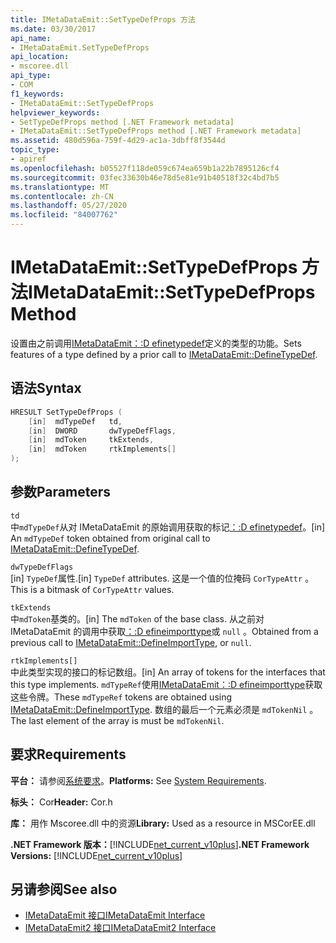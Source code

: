 ```yaml
---
title: IMetaDataEmit::SetTypeDefProps 方法
ms.date: 03/30/2017
api_name:
- IMetaDataEmit.SetTypeDefProps
api_location:
- mscoree.dll
api_type:
- COM
f1_keywords:
- IMetaDataEmit::SetTypeDefProps
helpviewer_keywords:
- SetTypeDefProps method [.NET Framework metadata]
- IMetaDataEmit::SetTypeDefProps method [.NET Framework metadata]
ms.assetid: 480d596a-759f-4d29-ac1a-3dbff8f3544d
topic_type:
- apiref
ms.openlocfilehash: b05527f118de059c674ea659b1a22b7895126cf4
ms.sourcegitcommit: 03fec33630b46e78d5e81e91b40518f32c4bd7b5
ms.translationtype: MT
ms.contentlocale: zh-CN
ms.lasthandoff: 05/27/2020
ms.locfileid: "84007762"
---
```

# <a name="imetadataemitsettypedefprops-method"></a><span data-ttu-id="de704-102">IMetaDataEmit::SetTypeDefProps 方法</span><span class="sxs-lookup"><span data-stu-id="de704-102">IMetaDataEmit::SetTypeDefProps Method</span></span>
<span data-ttu-id="de704-103">设置由之前调用[IMetaDataEmit：:D efinetypedef](imetadataemit-definetypedef-method.md)定义的类型的功能。</span><span class="sxs-lookup"><span data-stu-id="de704-103">Sets features of a type defined by a prior call to [IMetaDataEmit::DefineTypeDef](imetadataemit-definetypedef-method.md).</span></span>  
  
## <a name="syntax"></a><span data-ttu-id="de704-104">语法</span><span class="sxs-lookup"><span data-stu-id="de704-104">Syntax</span></span>  
  
```cpp  
HRESULT SetTypeDefProps (  
    [in]  mdTypeDef   td,
    [in]  DWORD       dwTypeDefFlags,
    [in]  mdToken     tkExtends,
    [in]  mdToken     rtkImplements[]
);  
```  
  
## <a name="parameters"></a><span data-ttu-id="de704-105">参数</span><span class="sxs-lookup"><span data-stu-id="de704-105">Parameters</span></span>  
 `td`  
 <span data-ttu-id="de704-106">中`mdTypeDef`从对 IMetaDataEmit 的原始调用获取的标记[：:D efinetypedef](imetadataemit-definetypedef-method.md)。</span><span class="sxs-lookup"><span data-stu-id="de704-106">[in] An `mdTypeDef` token obtained from original call to [IMetaDataEmit::DefineTypeDef](imetadataemit-definetypedef-method.md).</span></span>  
  
 `dwTypeDefFlags`  
 <span data-ttu-id="de704-107">[in] `TypeDef`属性.</span><span class="sxs-lookup"><span data-stu-id="de704-107">[in] `TypeDef` attributes.</span></span> <span data-ttu-id="de704-108">这是一个值的位掩码 `CorTypeAttr` 。</span><span class="sxs-lookup"><span data-stu-id="de704-108">This is a bitmask of `CorTypeAttr` values.</span></span>  
  
 `tkExtends`  
 <span data-ttu-id="de704-109">中`mdToken`基类的。</span><span class="sxs-lookup"><span data-stu-id="de704-109">[in] The `mdToken` of the base class.</span></span> <span data-ttu-id="de704-110">从之前对 IMetaDataEmit 的调用中获取[：:D efineimporttype](imetadataemit-defineimporttype-method.md)或 `null` 。</span><span class="sxs-lookup"><span data-stu-id="de704-110">Obtained from a previous call to [IMetaDataEmit::DefineImportType](imetadataemit-defineimporttype-method.md), or `null`.</span></span>  
  
 `rtkImplements[]`  
 <span data-ttu-id="de704-111">中此类型实现的接口的标记数组。</span><span class="sxs-lookup"><span data-stu-id="de704-111">[in] An array of tokens for the interfaces that this type implements.</span></span> <span data-ttu-id="de704-112">`mdTypeRef`使用[IMetaDataEmit：:D efineimporttype](imetadataemit-defineimporttype-method.md)获取这些令牌。</span><span class="sxs-lookup"><span data-stu-id="de704-112">These `mdTypeRef` tokens are obtained using [IMetaDataEmit::DefineImportType](imetadataemit-defineimporttype-method.md).</span></span> <span data-ttu-id="de704-113">数组的最后一个元素必须是 `mdTokenNil` 。</span><span class="sxs-lookup"><span data-stu-id="de704-113">The last element of the array is must be `mdTokenNil`.</span></span>  
  
## <a name="requirements"></a><span data-ttu-id="de704-114">要求</span><span class="sxs-lookup"><span data-stu-id="de704-114">Requirements</span></span>  
 <span data-ttu-id="de704-115">**平台：** 请参阅[系统要求](../../get-started/system-requirements.md)。</span><span class="sxs-lookup"><span data-stu-id="de704-115">**Platforms:** See [System Requirements](../../get-started/system-requirements.md).</span></span>  
  
 <span data-ttu-id="de704-116">**标头：** Cor</span><span class="sxs-lookup"><span data-stu-id="de704-116">**Header:** Cor.h</span></span>  
  
 <span data-ttu-id="de704-117">**库：** 用作 Mscoree.dll 中的资源</span><span class="sxs-lookup"><span data-stu-id="de704-117">**Library:** Used as a resource in MSCorEE.dll</span></span>  
  
 <span data-ttu-id="de704-118">**.NET Framework 版本：**[!INCLUDE[net_current_v10plus](../../../../includes/net-current-v10plus-md.md)]</span><span class="sxs-lookup"><span data-stu-id="de704-118">**.NET Framework Versions:** [!INCLUDE[net_current_v10plus](../../../../includes/net-current-v10plus-md.md)]</span></span>  
  
## <a name="see-also"></a><span data-ttu-id="de704-119">另请参阅</span><span class="sxs-lookup"><span data-stu-id="de704-119">See also</span></span>

- [<span data-ttu-id="de704-120">IMetaDataEmit 接口</span><span class="sxs-lookup"><span data-stu-id="de704-120">IMetaDataEmit Interface</span></span>](imetadataemit-interface.md)
- [<span data-ttu-id="de704-121">IMetaDataEmit2 接口</span><span class="sxs-lookup"><span data-stu-id="de704-121">IMetaDataEmit2 Interface</span></span>](imetadataemit2-interface.md)
